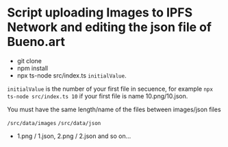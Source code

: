 # Script uploading Images to IPFS Network and editing the json file of Bueno.art

- git clone
- npm install
- npx ts-node src/index.ts `initialValue`.

`initialValue` is the number of your first file in secuence, for example `npx ts-node src/index.ts 10` if your first file is name 10.png/10.json.

You must have the same length/name of the files between images/json files

`/src/data/images`
`/src/data/json`

- 1.png / 1.json, 2.png / 2.json and so on...
